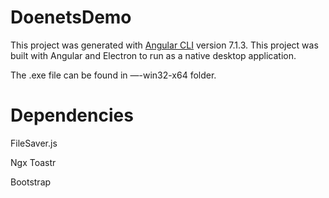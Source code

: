 # DoenetsDemo

This project was generated with [Angular CLI](https://github.com/angular/angular-cli) version 7.1.3.
This project was built with Angular and Electron to run as a native desktop application.

The .exe file can be found in —-win32-x64 folder.

# Dependencies

FileSaver.js 

Ngx Toastr

Bootstrap
